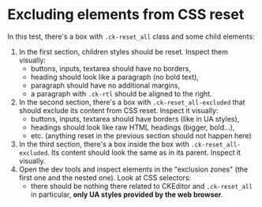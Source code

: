 # Excluding elements from CSS reset

In this test, there's a box with `.ck-reset_all` class and some child elements:

1. In the first section, children styles should be reset. Inspect them visually:
	* buttons, inputs, textarea should have no borders,
	* heading should look like a paragraph (no bold text),
	* paragraph should have no additional margins,
	* a paragraph with `.ck-rtl` should be aligned to the right.
2. In the second section, there's a box with `.ck-reset_all-excluded` that should exclude its content from CSS reset. Inspect it visually:
	* buttons, inputs, textarea should have borders (like in UA styles),
	* headings should look like raw HTML headings (bigger, bold...),
	* etc. (anything reset in the previous section should not happen here)
3. In the third section, there's a box inside the box with `.ck-reset_all-excluded`. Its content should look the same as in its parent. Inspect it visually.
4. Open the dev tools and inspect elements in the "exclusion zones" (the first one and the nested one). Look at CSS selectors:
	* there should be nothing there related to CKEditor and `.ck-reset_all` in particular, **only UA styles provided by the web browser**.
